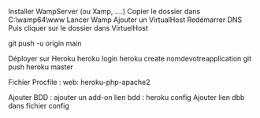 Installer WampServer (ou Xamp, ....)
Copier le dossier dans C:\wamp64\www
Lancer Wamp
Ajouter un VirtualHost
Redémarrer DNS
Puis cliquer sur le dossier dans VirtuelHost

git push -u origin main



Déployer sur Heroku
heroku login
heroku create nomdevotreapplication
git push heroku master

Fichier Procfile : 
web: heroku-php-apache2

Ajouter BDD : 
ajouter un add-on
lien bdd : heroku config
Ajouter lien dbb dans fichier config
